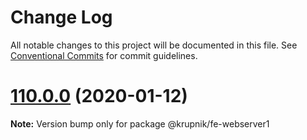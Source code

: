 # Change Log

All notable changes to this project will be documented in this file.
See [Conventional Commits](https://conventionalcommits.org) for commit guidelines.

# [110.0.0](https://github.com/yurikrupniktools/client-apps/compare/@krupnik/fe-webserver1@109.0.20...@krupnik/fe-webserver1@110.0.0) (2020-01-12)

**Note:** Version bump only for package @krupnik/fe-webserver1
